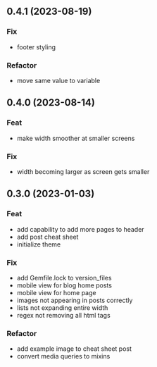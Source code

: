 ## 0.4.1 (2023-08-19)

### Fix

- footer styling

### Refactor

- move same value to variable

## 0.4.0 (2023-08-14)

### Feat

- make width smoother at smaller screens

### Fix

- width becoming larger as screen gets smaller

## 0.3.0 (2023-01-03)

### Feat

- add capability to add more pages to header
- add post cheat sheet
- initialize theme

### Fix

- add Gemfile.lock to version_files
- mobile view for blog home posts
- mobile view for home page
- images not appearing in posts correctly
- lists not expanding entire width
- regex not removing all html tags

### Refactor

- add example image to cheat sheet post
- convert media queries to mixins
